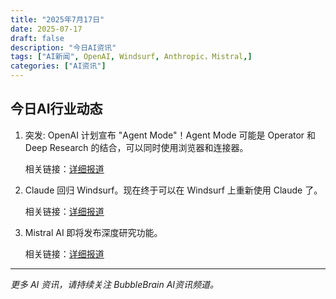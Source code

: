 ```yaml
---
title: "2025年7月17日"
date: 2025-07-17
draft: false
description: "今日AI资讯"
tags: ["AI新闻", OpenAI, Windsurf, Anthropic，Mistral,]
categories: ["AI资讯"]
---
```


## 今日AI行业动态

1. 突发: OpenAI 计划宣布 "Agent Mode"！Agent Mode 可能是 Operator 和 Deep Research 的结合，可以同时使用浏览器和连接器。

    相关链接：[详细报道](https://x.com/testingcatalog/status/1945639961790685404)  

2. Claude 回归 Windsurf。现在终于可以在 Windsurf 上重新使用 Claude 了。

    相关链接：[详细报道](https://x.com/testingcatalog/status/1945607490168582404) 

3. Mistral AI 即将发布深度研究功能。 

    相关链接：[详细报道](https://x.com/testingcatalog/status/1945446472570311141) 



---

*更多 AI 资讯，请持续关注 BubbleBrain AI资讯频道。*